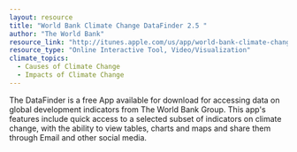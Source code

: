 ```yaml
---
layout: resource
title: "World Bank Climate Change DataFinder 2.5 "
author: "The World Bank"
resource_link: "http://itunes.apple.com/us/app/world-bank-climate-change/id480079609?mt=8"
resource_type: "Online Interactive Tool, Video/Visualization"
climate_topics:
  - Causes of Climate Change
  - Impacts of Climate Change
---
```


The DataFinder is a free App available for download for accessing data on global development indicators from The World Bank Group. This app's features include quick access to a selected subset of indicators on climate change, with the ability to view tables, charts and maps and share them through Email and other social media.
